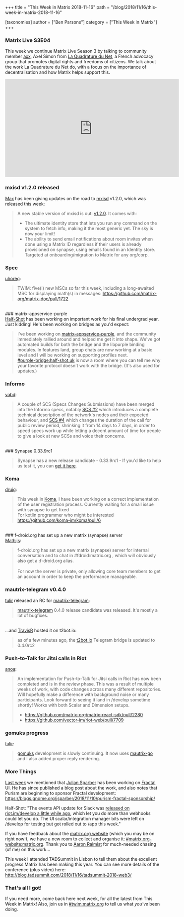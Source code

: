 +++
title = "This Week in Matrix 2018-11-16"
path = "/blog/2018/11/16/this-week-in-matrix-2018-11-16"

[taxonomies]
author = ["Ben Parsons"]
category = ["This Week in Matrix"]
+++

### Matrix Live S3E04

This week we continue Matrix Live Season 3 by talking to community member <a href="https://matrix.to/#/@axx:jaccu.se">axx</a>, Axel Simon from <a href="https://www.laquadrature.net/">La Quadrature du Net</a>, a French advocacy group that promotes digital rights and freedoms of citizens. We talk about the work La Quadrature du Net do, with a focus on the importance of decentralisation and how Matrix helps support this.

<div class="video-container"><iframe src="https://www.youtube.com/embed/rgaeiQUhsCs" width="560" height="315" frameBorder="0" allowFullScreen="allowfullscreen"></iframe></div>

### mxisd v1.2.0 released

<a href="https://matrix.to/#/@max:kamax.io">Max</a> has been giving updates on the road to <a href="https://github.com/kamax-matrix/mxisd/">mxisd</a> v1.2.0, which was released this week:
<blockquote>A new stable version of mxisd is out: <a href="https://github.com/kamax-matrix/mxisd/releases/tag/v1.2.0">v1.2.0</a>. It comes with:
<ul>
 	<li>The ultimate identity store that lets you run any command on the system to fetch info, making it the most generic yet. The sky is now your limit!</li>
 	<li>The ability to send email notifications about room invites when done using a Matrix ID regardless if their users is already provisioned on synapse, using emails found in an Identity store. Targeted at onboarding/migration to Matrix for any org/corp.</li>
</ul>
</blockquote>

### Spec

<a href="https://matrix.to/#/@uhoreg:matrix.org">uhoreg</a>:
<blockquote>TWIM: five(!) new MSCs so far this week, including a long-awaited MSC for displaying math(s) in messages: <a href="https://github.com/matrix-org/matrix-doc/pull/1722">https://github.com/matrix-org/matrix-doc/pull/1722</a></blockquote><br />
### matrix-appservice-purple
<br /><a href="https://matrix.to/#/@Half-Shot:half-shot.uk">Half-Shot</a> has been working on important work for his final undergrad year. Just kidding! He's been working on bridges as you'd expect:<br /><blockquote>I've been working on <a href="https://github.com/matrix-org/matrix-appservice-purple">matrix-appservice-purple</a>, and the community immediately rallied around and helped me get it into shape. We've got automated builds for both the bridge and the libpurple binding modules. In features land, group chats are now working at a basic level and I will be working on supporting profiles next.<br /><a href="https://matrix.to/#/#purple-bridge:half-shot.uk">#purple-bridge:half-shot.uk</a> is now a room where you can tell me why your favorite protocol doesn't work with the bridge. (It's also used for updates.)</blockquote>

### Informo

<a href="https://matrix.to/#/@vabd:weu.informo.network">vabd</a>:
<blockquote>A couple of SCS (Specs Changes Submissions) have been merged into the Informo specs, notably <a href="https://github.com/Informo/specs/pull/2">SCS #2</a> which introduces a complete technical description of the network's nodes and their expected behaviour, and <a href="https://github.com/Informo/specs/pull/4">SCS #4</a> which changes the duration of the call for public review period, shrinking it from 14 days to 7 days, in order to speed specs work up while letting a decent amount of time for people to give a look at new SCSs and voice their concerns.</blockquote><br />
### Synapse 0.33.9rc1
<br /><blockquote>Synapse has a new release candidate - 0.33.9rc1 - If you'd like to help us test it, you can <a href="https://github.com/matrix-org/synapse/releases/tag/v0.33.9rc1">get it here</a>.</blockquote>

### Koma

<a href="https://matrix.to/#/@druig:matrix.org">druig</a>:
<blockquote>This week in <a href="https://github.com/koma-im/koma/">Koma</a>, I have been working on a correct implementation of the user registration process. Currently waiting for a small issue with synapse to get fixed<br />For kotlin programmer who might be interested <a href="https://github.com/koma-im/koma/pull/6">https://github.com/koma-im/koma/pull/6</a></blockquote><br />
### f-droid.org has set up a new matrix (synapse) server
<br /><a href="https://matrix.to/#/@mathijs:matrix.vgorcum.com">Mathijs</a>:<br /><blockquote>f-droid.org has set up a new matrix (synapse) server for internal conversation and to chat in #fdroid:matrix.org , which will obviously also get a :f-droid.org alias.<br /><br />For now the server is private, only allowing core team members to get an account in order to keep the performance manageable.</blockquote>

### mautrix-telegram v0.4.0

<a href="https://matrix.to/#/@tulir:maunium.net">tulir</a> released an RC for <a href="https://github.com/tulir/mautrix-telegram">mautrix-telegram</a>:
<blockquote><a href="https://github.com/tulir/mautrix-telegram">mautrix-telegram</a> 0.4.0 release candidate was released. It's mostly a lot of bugfixes.</blockquote><br />…and <a href="https://github.com/turt2live">TravisR</a> hosted it on t2bot.io:<br /><blockquote>as of a few minutes ago, the <a href="https://t2bot.io/">t2bot.io</a> Telegram bridge is updated to 0.4.0rc2</blockquote>

### Push-to-Talk for Jitsi calls in Riot

<a href="https://matrix.to/#/@andrewm:amorgan.xyz">anoa</a>:
<blockquote>An implementation for Push-to-Talk for Jitsi calls in Riot has now been completed and is in the review phase. This was a result of multiple weeks of work, with code changes across many different repositories. Will hopefully make a difference with background noise or many participants. Look forward to seeing it land in /develop sometime shortly! Works with both Scalar and Dimension setups.
<ul>
 	<li><a href="https://github.com/matrix-org/matrix-react-sdk/pull/2280">https://github.com/matrix-org/matrix-react-sdk/pull/2280</a></li>
 	<li><a href="https://github.com/vector-im/riot-web/pull/7709">https://github.com/vector-im/riot-web/pull/7709</a></li>
</ul>
</blockquote>

### gomuks progress

<a href="again!">tulir</a>:
<blockquote><a href="https://github.com/tulir/gomuks">gomuks</a> development is slowly continuing. It now uses <a href="https://github.com/tulir/mautrix-go">mautrix-go</a> and I also added proper reply rendering.</blockquote>

### More Things

<a href="/blog/2018/11/09/this-week-in-matrix-2018-11-09/">Last week</a> we mentioned that <a href="https://matrix.to/#/@iamjsparber:matrix.org">Julian Sparber</a> has been working on <a href="https://wiki.gnome.org/Apps/Fractal">Fractal</a> UI. He has since published a blog post about the work, and also notes that Purism are beginning to sponsor Fractal development: <a href="https://blogs.gnome.org/jsparber/2018/11/10/purism-fractal-sponsorship/">https://blogs.gnome.org/jsparber/2018/11/10/purism-fractal-sponsorship/</a>

Half-Shot: "The events API update for Slack was <a href="/blog/2018/10/19/this-week-in-matrix-2018-10-19/">released on riot.im/develop a little while ago</a>, which let you do more than webhooks could let you do. The UI scalar/integration manager bits were left on /develop for testing but got rolled out to /app this week."

If you have feedback about the <a href="https://matrix.org">matrix.org website</a> (which you may be on right now!), we have a new room to collect and organise it: <a href="https://matrix.to/#/#matrix.org-website:matrix.org">#matrix.org-website:matrix.org</a>. Thank you to <a href="https://matrix.to/#/@aaron:raim.ist">Aaron Raimist</a> for much-needed chasing (of me) on this work…

This week I attended TADSummit in Lisbon to tell them about the excellent progress Matrix has been making this year. You can see more details of the conference (plus video) here: <a href="http://blog.tadsummit.com/2018/11/16/tadsummit-2018-web3/">http://blog.tadsummit.com/2018/11/16/tadsummit-2018-web3/</a>

### That's all I got!

If you need more, come back here next week, for all the latest from This Week in Matrix! Also, join us in <a href="https://matrix.to/#/#TWIM:matrix.org">#twim:matrix.org</a> to tell us what <em>you've</em> been doing.
